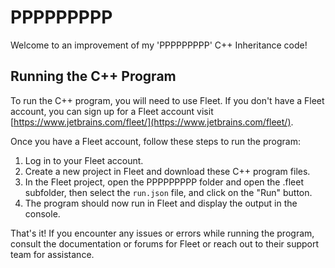 # PPPPPPPPP

Welcome to an improvement of my 'PPPPPPPPP' C++ Inheritance code!

## Running the C++ Program

To run the C++ program, you will need to use Fleet. If you don't have a Fleet account, you can sign up for a Fleet account visit [https://www.jetbrains.com/fleet/](https://www.jetbrains.com/fleet/).

Once you have a Fleet account, follow these steps to run the program:

1. Log in to your Fleet account.
2. Create a new project in Fleet and download these C++ program files.
3. In the Fleet project, open the PPPPPPPPP folder and open the .fleet subfolder, then select the `run.json` file, and click on the "Run" button.
4. The program should now run in Fleet and display the output in the console.

That's it! If you encounter any issues or errors while running the program, consult the documentation or forums for Fleet or reach out to their support team for assistance.
